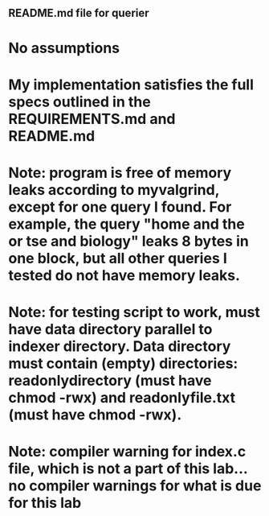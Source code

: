 ## README.md file for querier

# No assumptions

# My implementation satisfies the full specs outlined in the REQUIREMENTS.md and README.md

# Note: program is free of memory leaks according to myvalgrind, except for one query I found. For example, the query "home and the or tse and biology" leaks 8 bytes in one block, but all other queries I tested do not have memory leaks.
# Note: for testing script to work, must have data directory parallel to indexer directory. Data directory must contain (empty) directories: readonlydirectory (must have chmod -rwx) and readonlyfile.txt (must have chmod -rwx).
# Note: compiler warning for index.c file, which is not a part of this lab... no compiler warnings for what is due for this lab